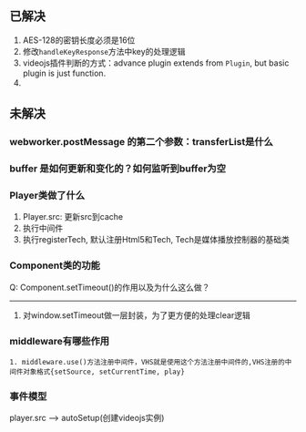 ##  已解决

1. AES-128的密钥长度必须是16位
2. 修改`handleKeyResponse`方法中key的处理逻辑
3. videojs插件判断的方式：advance plugin extends from `Plugin`, but basic plugin is just function.
4. 

## 未解决

### webworker.postMessage 的第二个参数：transferList是什么

### buffer 是如何更新和变化的？如何监听到buffer为空

### Player类做了什么

   1. Player.src: 更新src到cache
   2. 执行中间件
   3. 执行registerTech, 默认注册Html5和Tech, Tech是媒体播放控制器的基础类

### Component类的功能

   Q: Component.setTimeout()的作用以及为什么这么做？

   ---
   1. 对window.setTimeout做一层封装，为了更方便的处理clear逻辑

### middleware有哪些作用

    1. middleware.use()方法注册中间件，VHS就是使用这个方法注册中间件的,VHS注册的中间件对象格式{setSource, setCurrentTime, play}

### 事件模型

player.src --> autoSetup(创建videojs实例)
